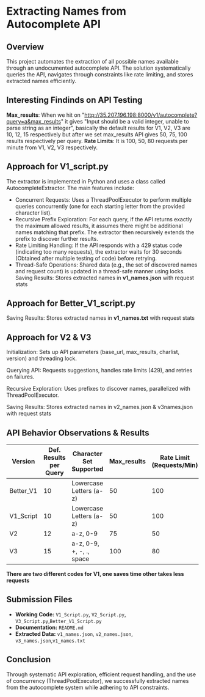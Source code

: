 # Extracting Names from Autocomplete API

## Overview
This project automates the extraction of all possible names available through an undocumented autocomplete API. The solution systematically queries the API, navigates through constraints like rate limiting, and stores extracted names efficiently.

## Interesting Findinds on API Testing
**Max_results**: When we hit on "http://35.207.196.198:8000/v1/autocomplete?query=a&max_results" it gives "Input should be a valid integer, unable to parse string as an integer", basically the default results for V1, V2, V3 are 10, 12, 15 respectively but after we set max_results API gives 50, 75, 100 results respectively per query.
**Rate Limits**: It is 100, 50, 80 requests per minute from V1, V2, V3 respectively.

## Approach for V1_script.py
The extractor is implemented in Python and uses a class called AutocompleteExtractor. The main features include:
* Concurrent Requests: Uses a ThreadPoolExecutor to perform multiple queries concurrently (one for each starting letter from the provided character list).
* Recursive Prefix Exploration: For each query, if the API returns exactly the maximum allowed results, it assumes there might be additional names matching that prefix. The extractor then recursively extends the prefix to discover further results.
* Rate Limiting Handling: If the API responds with a 429 status code (indicating too many requests), the extractor waits for 30 seconds (Obtained after multiple testing of code) before retrying.
* Thread-Safe Operations: Shared data (e.g., the set of discovered names and request count) is updated in a thread-safe manner using locks.
Saving Results: Stores extracted names in **v1_names.json** with request stats

## Approach for Better_V1_script.py
Saving Results: Stores extracted names in **v1_names.txt** with request stats

## Approach for V2 & V3
Initialization: Sets up API parameters (base_url, max_results, charlist, version) and threading lock.

Querying API: Requests suggestions, handles rate limits (429), and retries on failures.

Recursive Exploration: Uses prefixes to discover names, parallelized with ThreadPoolExecutor.

Saving Results: Stores extracted names in v2_names.json & v3names.json with request stats

## API Behavior Observations & Results
| Version   | Def. Results per Query | Character Set Supported |Max_results| Rate Limit (Requests/Min) | Names Extracted | Number of Requests |Execution Time|
|-----------|----------------------  |-------------------------|-----------|-------------------------- |---------------- |------------------  |--------------|
| Better_V1 | 10                     | Lowercase Letters (a-z) | 50        | 100                       | 18,632          | 1630               |18 Min        |
| V1_Script | 10                     | Lowercase Letters (a-z) | 50        | 100                       | 18,632          | 1780               |16 Min        |
| V2        | 12                     | a-z, 0-9                | 75        | 50                        | 13,730          | 2278               |38 Min        |
| V3        | 15                     | a-z, 0-9, +, -, ., space| 100       | 80                        | 12,318          | 1951               |21 Min        |

**There are two different codes for V1, one saves time other takes less requests**

## Submission Files
- **Working Code:** `V1_Script.py`, `V2_Script.py`, `V3_Script.py`,`Better_V1_Script.py`
- **Documentation:** `README.md`
- **Extracted Data:** `v1_names.json`, `v2_names.json`, `v3_names.json`,`v1_names.txt`

## Conclusion
Through systematic API exploration, efficient request handling, and the use of concurrency (ThreadPoolExecutor), we successfully extracted names from the autocomplete system while adhering to API constraints.

